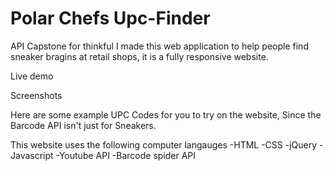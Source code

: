 # Polar Chefs Upc-Finder
API Capstone for thinkful 
I made this web application to help people find sneaker bragins at retail shops, it is a fully responsive website.

Live demo

Screenshots




Here are some example UPC Codes for you to try on the website, Since the Barcode API isn't just for Sneakers. 



This website uses the following computer langauges
-HTML
-CSS
-jQuery
-Javascript
-Youtube API
-Barcode spider API


